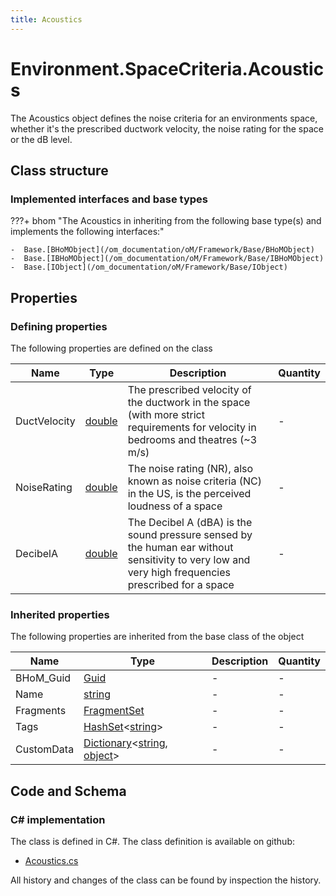 ```yaml
---
title: Acoustics
---
```


# Environment.SpaceCriteria.Acoustics

The Acoustics object defines the noise criteria for an environments space, whether it's the prescribed ductwork velocity, the noise rating for the space or the dB level.

## Class structure

### Implemented interfaces and base types

???+ bhom "The Acoustics in inheriting from the following base type(s) and implements the following interfaces:"

    -  Base.[BHoMObject](/om_documentation/oM/Framework/Base/BHoMObject)
    -  Base.[IBHoMObject](/om_documentation/oM/Framework/Base/IBHoMObject)
    -  Base.[IObject](/om_documentation/oM/Framework/Base/IObject)


## Properties



### Defining properties

The following properties are defined on the class

| Name             | Type             | Description      | Quantity         |
|------------------|------------------|------------------|------------------|
| DuctVelocity | [double](https://learn.microsoft.com/en-us/dotnet/api/System.Double?view=netstandard-2.0) | The prescribed velocity of the ductwork in the space (with more strict requirements for velocity in bedrooms and theatres (~3 m/s) | - |
| NoiseRating | [double](https://learn.microsoft.com/en-us/dotnet/api/System.Double?view=netstandard-2.0) | The noise rating (NR), also known as noise criteria (NC) in the US, is the perceived loudness of a space | - |
| DecibelA | [double](https://learn.microsoft.com/en-us/dotnet/api/System.Double?view=netstandard-2.0) | The Decibel A (dBA) is the sound pressure sensed by the human ear without sensitivity to very low and very high frequencies prescribed for a space | - |


### Inherited properties
The following properties are inherited from the base class of the object

| Name             | Type             | Description      | Quantity         |
|------------------|------------------|------------------|------------------|
| BHoM_Guid | [Guid](https://learn.microsoft.com/en-us/dotnet/api/System.Guid?view=netstandard-2.0) | - | - |
| Name | [string](https://learn.microsoft.com/en-us/dotnet/api/System.String?view=netstandard-2.0) | - | - |
| Fragments | [FragmentSet](/om_documentation/oM/Framework/Base/FragmentSet) | - | - |
| Tags | [HashSet](https://learn.microsoft.com/en-us/dotnet/api/System.Collections.Generic.HashSet-1?view=netstandard-2.0)&lt;[string](https://learn.microsoft.com/en-us/dotnet/api/System.String?view=netstandard-2.0)&gt; | - | - |
| CustomData | [Dictionary](https://learn.microsoft.com/en-us/dotnet/api/System.Collections.Generic.Dictionary-2?view=netstandard-2.0)&lt;[string](https://learn.microsoft.com/en-us/dotnet/api/System.String?view=netstandard-2.0), [object](https://learn.microsoft.com/en-us/dotnet/api/System.Object?view=netstandard-2.0)&gt; | - | - |


## Code and Schema

### C# implementation

The class is defined in C#. The class definition is available on github:

- [Acoustics.cs](https://github.com/BHoM/BHoM/blob/develop/Environment_oM/SpaceCriteria\Acoustics.cs)

All history and changes of the class can be found by inspection the history.
